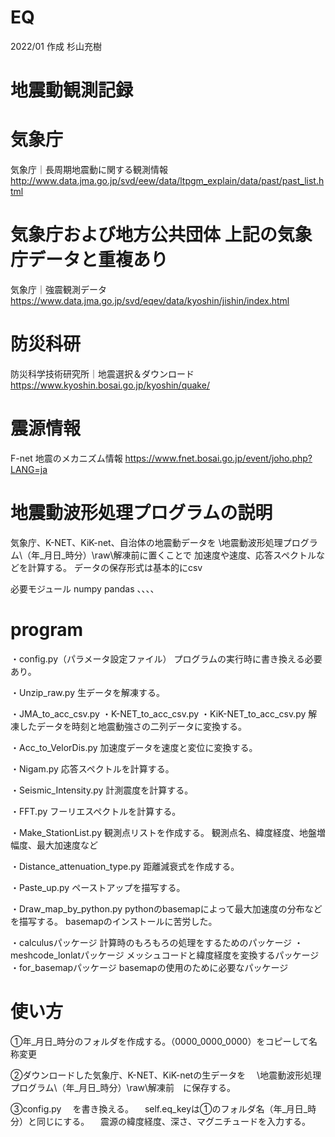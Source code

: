 # EQ
2022/01 作成
杉山充樹

# 地震動観測記録
# 気象庁
気象庁｜長周期地震動に関する観測情報
http://www.data.jma.go.jp/svd/eew/data/ltpgm_explain/data/past/past_list.html

# 気象庁および地方公共団体 上記の気象庁データと重複あり
気象庁｜強震観測データ
https://www.data.jma.go.jp/svd/eqev/data/kyoshin/jishin/index.html

# 防災科研
防災科学技術研究所｜地震選択＆ダウンロード
https://www.kyoshin.bosai.go.jp/kyoshin/quake/

# 震源情報
F-net 地震のメカニズム情報
https://www.fnet.bosai.go.jp/event/joho.php?LANG=ja









# 地震動波形処理プログラムの説明
気象庁、K-NET、KiK-net、自治体の地震動データを
\地震動波形処理プログラム\（年_月日_時分）\raw\解凍前に置くことで
加速度や速度、応答スペクトルなどを計算する。
データの保存形式は基本的にcsv

必要モジュール
numpy
pandas
、、、、




# program

・config.py（パラメータ設定ファイル）
プログラムの実行時に書き換える必要あり。

・Unzip_raw.py
生データを解凍する。

・JMA_to_acc_csv.py
・K-NET_to_acc_csv.py
・KiK-NET_to_acc_csv.py
解凍したデータを時刻と地震動強さの二列データに変換する。

・Acc_to_VelorDis.py
加速度データを速度と変位に変換する。

・Nigam.py
応答スペクトルを計算する。

・Seismic_Intensity.py
計測震度を計算する。

・FFT.py
フーリエスペクトルを計算する。

・Make_StationList.py
観測点リストを作成する。
観測点名、緯度経度、地盤増幅度、最大加速度など

・Distance_attenuation_type.py
距離減衰式を作成する。

・Paste_up.py
ペーストアップを描写する。

・Draw_map_by_python.py
pythonのbasemapによって最大加速度の分布などを描写する。
basemapのインストールに苦労した。

・calculusパッケージ
計算時のもろもろの処理をするためのパッケージ
・meshcode_lonlatパッケージ
メッシュコードと緯度経度を変換するパッケージ
・for_basemapパッケージ
basemapの使用のために必要なパッケージ



# 使い方
①年_月日_時分のフォルダを作成する。（0000_0000_0000）をコピーして名称変更

②ダウンロードした気象庁、K-NET、KiK-netの生データを
　\地震動波形処理プログラム\（年_月日_時分）\raw\解凍前　に保存する。

③config.py
　を書き換える。
　self.eq_keyは①のフォルダ名（年_月日_時分）と同じにする。
　震源の緯度経度、深さ、マグニチュードを入力する。


